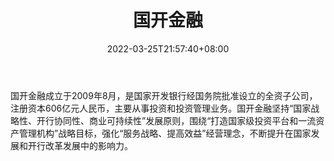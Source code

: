 ﻿---
weight: 
title: "国开金融"
description: "国开金融成立于2009年8月，是国家开发银行经国务院批准设立的全资子公司，注册资本606亿元人民币，主要从事投资和投资管理业务"
date: 2022-03-25T21:57:40+08:00
lastmod: 2022-03-25T16:45:40+08:00
draft: false
authors: ["Metabd"]
featuredImage: "guokaijinrong.jpg"
link: ""
tags: ["投资机构","国开金融"]
categories: ["navigation"]
navigation: ["投资机构"]
lightgallery: true
toc: true
pinned: false
recommend: false
recommend1: false
---
国开金融成立于2009年8月，是国家开发银行经国务院批准设立的全资子公司，注册资本606亿元人民币，主要从事投资和投资管理业务。国开金融坚持“国家战略性、开行协同性、商业可持续性”发展原则，围绕“打造国家级投资平台和一流资产管理机构”战略目标，强化“服务战略、提高效益”经营理念，不断提升在国家发展和开行改革发展中的影响力。
